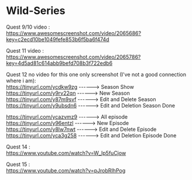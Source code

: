 # Wild-Series

Quest 9/10 video :<br>
https://www.awesomescreenshot.com/video/2065686?key=c2ecd10be1049fefe853b6f5ba6f474d

Quest 11 video : <br>
https://www.awesomescreenshot.com/video/2065786?key=4d5ad81c614abb9befd708b3f722edb6


Quest 12 no video for this one only screenshot (I've not a good connection where i am): <br>
https://tinyurl.com/ycdkw9zg ------> Season Show <br>
https://tinyurl.com/y9rv22qn ------> New Season <br>
https://tinyurl.com/y87m9svf ------> Edit and Delete Season <br>
https://tinyurl.com/y9ubsdn6 ------> Edit and Deletion Season Done <br>


https://tinyurl.com/ycazvmz9 ------> All episode <br>
https://tinyurl.com/y96entzl ------> New Episode <br>
https://tinyurl.com/y8lw7nwt ------> Edit and Delete Episode <br>
https://tinyurl.com/yca3g258 ------> Edit and Deletion Episode Done <br>

Quest 14 : <br>
https://www.youtube.com/watch?v=W_Ip5fuCjow <br>

Quest 15 : <br>
https://www.youtube.com/watch?v=pJrobRIhPog
